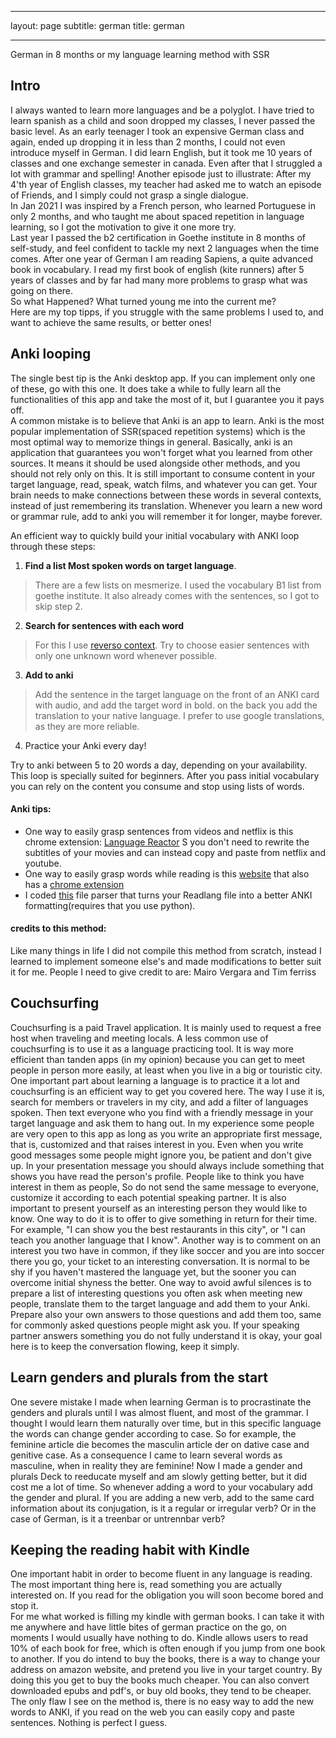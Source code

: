 ___
layout: page
subtitle: german
title: german
___

German in 8 months or my language learning method with SSR


## Intro


I always wanted to learn more languages and be a polyglot. I have tried to learn spanish as a child and soon dropped my classes, I never passed the basic level. As an early teenager I took an expensive German class and again, ended up dropping it in less than 2 months, I could not even introduce myself in German.
I did learn English, but it took me 10 years of classes and one exchange semester in canada. Even after that I struggled a lot with grammar and spelling! 
Another episode just to illustrate: After my 4'th year of English classes, my teacher had asked me to watch an episode of Friends, and I simply could not grasp a single dialogue. <br>
In Jan 2021 I was inspired by a French person, who learned Portuguese in only 2 months, and who taught me about spaced repetition in language learning, so I got the motivation to give it one more try.<br>
Last year I passed the b2 certification in Goethe institute in 8 months of self-study, and feel confident to tackle my next 2 languages when the time comes. After one year of German I am reading Sapiens, a quite advanced book in vocabulary. I read my first book of english (kite runners) after 5 years of classes and by far had many more problems to grasp what was going on there.<br>
So what Happened? What turned young me into the current me?<br>
Here are my top tipps, if you struggle with the same problems I used to, and want to achieve the same results, or better ones!<br>


## Anki looping


The single best tip is the Anki desktop app. If you can implement only one of these, go with this one. It does take a while to fully learn all the functionalities of this app and take the most of it, but I guarantee you it pays off.<br>
A common mistake is to believe that Anki is an app to learn. Anki is the most popular implementation of SSR(spaced repetition systems) which is the most optimal way to memorize things in general. Basically, anki is an application that guarantees you won't forget what you learned from other sources. It means it should be used alongside other methods, and you should not rely only on this. It is still important to consume content in your target language, read, speak, watch films, and whatever you can get. Your brain needs to make connections between these words in several contexts, instead of just remembering its translation. Whenever you learn a new word or grammar rule, add to anki you will remember it for longer, maybe forever.<br>

An efficient way to quickly build your initial vocabulary with ANKI loop through these steps:
1. <b>Find a list Most spoken words on target language</b>.
> There are a few lists on mesmerize. I used the vocabulary B1 list from goethe institute. It also already comes with the sentences, so I got to skip step 2.
2. <b>Search for sentences  with each word</b><br>
> For this I use [reverso context](https://context.reverso.net/traducao/).  Try to choose easier sentences with only one unknown word whenever possible.<br>
3. <b>Add to anki</b><br>
> Add the sentence in the target language on the front of an ANKI card with audio, and add the target word in bold. on the back you add the translation to your native language. I prefer to use google translations, as they are more reliable.<br>
4. </b>Practice your Anki every day!</b><br>


Try to anki between 5 to 20 words a day, depending on your availability. This loop is specially suited for beginners.  After you pass initial vocabulary you can rely on the content you consume and stop using lists of words. 

#### Anki tips:
- One way to easily grasp sentences from videos and netflix is this chrome extension:  [Language Reactor](https://www.languagereactor.com/) S you don't need to rewrite the subtitles of your movies and can instead copy and paste from netflix and youtube.
- One way to easily grasp words while reading is this [website](https://chrome.google.com/webstore/detail/readlang-web-reader/odpdkefpnfejbfnmdilmfhephfffmfoh) that also has a [chrome extension](https://readlang.com/pt/dashboard)
- I coded [this](https://github.com/giselaortt/Readlang_integration_to_anki) file parser that turns your Readlang file into a better ANKI formatting(requires that you use python).

#### credits to this method:
Like many things in life I did not compile this method from scratch, instead I learned to implement someone else's and made modifications to better suit it for me. People I need to give credit to are:
Mairo Vergara and Tim ferriss


## Couchsurfing


Couchsurfing is a paid Travel application. It is mainly used to request a free host when traveling and meeting locals. 
A less common use of couchsurfing is to use it as a language practicing tool. It is way more efficient than tanden apps (in my opinion) because you can get to meet people in person more easily, at least when you live in a big or touristic city.
One important part about learning a language is to practice it a lot and couchsurfing is an efficient way to get you covered here.
The way I use it is, search for members or travelers in my city, and add a filter of languages spoken. Then text everyone who you find with a friendly message in your target language and ask them to hang out.
In my experience some people are very open to this app as long as you write an appropriate first message, that is, customized and that raises interest in you. Even when you write good messages some people might ignore you, be patient and don't give up. 
In your presentation message you should always include something that shows you have read the person's profile. People like to think you have interest in them as people, So do not send the same message to everyone, customize it according to each potential speaking partner. 
It is also important to present yourself as an interesting person they would like to know. One way to do it is to offer to give something in return for their time. For example, "I can show you the best restaurants in this city", or "I can teach you another language that I know". Another way is to comment on an interest you two have in common, if they like soccer and you are into soccer there you go, your ticket to an interesting conversation.
It is normal to be shy if you haven't mastered the language yet, but the sooner you can overcome initial shyness the better. One way to avoid awful silences is to prepare a list of interesting questions you often ask when meeting new people, translate them to the target language and add them to your Anki. Prepare also your own answers to those questions and add them too, same for commonly asked questions people might ask you. If your speaking partner answers something you do not fully understand it is okay, your goal here is to keep the conversation flowing, keep it simply.


## Learn genders and plurals from the start


One severe mistake I made when learning German is to procrastinate the genders and plurals until I was almost fluent, and most of the grammar. I thought I would learn them naturally over time, but in this specific language the words can change gender according to case. So for example, the feminine article die  becomes the masculin article der on dative case and genitive case.
As a consequence I came to learn several words as masculine, when in reality they are feminine! Now I made a gender and plurals Deck to reeducate myself and am slowly getting better, but it did cost me a lot of time.
So whenever adding a word to your vocabulary add the gender and plural. If you are adding a new verb, add to the same card information about its conjugation, is it a regular or irregular verb? Or in the case of German, is it a treenbar or untrennbar verb?


## Keeping the reading habit with Kindle


One important habit in order to become fluent in any language is reading. The most important thing here is, read something you are actually interested on. If you read for the obligation you will soon become bored and stop it. <br>
For me what worked is filling my kindle with german books. I can take it with me anywhere and have little bites of german practice on the go, on moments I would usually have nothing to do. Kindle allows users to read 10% of each book for free, which is often enough if you jump from one book to another. If you do intend to buy the books, there is a way to change your address on amazon website, and pretend you live in your target country. By doing this you get to buy the books much cheaper. You can also convert downloaded epubs and pdf's, or buy old books, they tend to be cheaper.
The only flaw I see on the method is, there is no easy way to add the new words to ANKI, if you read on the web you can easily copy and paste sentences. Nothing is perfect I guess.
